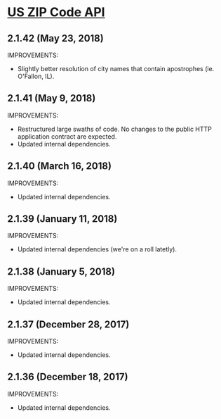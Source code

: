 # [US ZIP Code API](https://smartystreets.com/docs/local/us-zipcode-api)


## 2.1.42 (May 23, 2018)

IMPROVEMENTS:

- Slightly better resolution of city names that contain apostrophes (ie. O'Fallon, IL).


## 2.1.41 (May 9, 2018)

IMPROVEMENTS:

- Restructured large swaths of code. No changes to the public HTTP application contract are expected.
- Updated internal dependencies.


## 2.1.40 (March 16, 2018)

IMPROVEMENTS:

- Updated internal dependencies.


## 2.1.39 (January 11, 2018)

IMPROVEMENTS:

- Updated internal dependencies (we're on a roll latetly).


## 2.1.38 (January 5, 2018)

IMPROVEMENTS:

- Updated internal dependencies.


## 2.1.37 (December 28, 2017)

IMPROVEMENTS:

- Updated internal dependencies.


## 2.1.36 (December 18, 2017)

IMPROVEMENTS:

- Updated internal dependencies.

